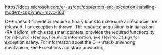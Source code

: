 https://docs.microsoft.com/en-us/cpp/cpp/errors-and-exception-handling-modern-cpp?view=msvc-160

C++ doesn't provide or require a finally block to make sure all resources are released if an exception is thrown. The resource acquisition is initialization (RAII) idiom, which uses smart pointers, provides the required functionality for resource cleanup. For more information, see How to: Design for exception safety. For information about the C++ stack-unwinding mechanism, see Exceptions and stack unwinding.


